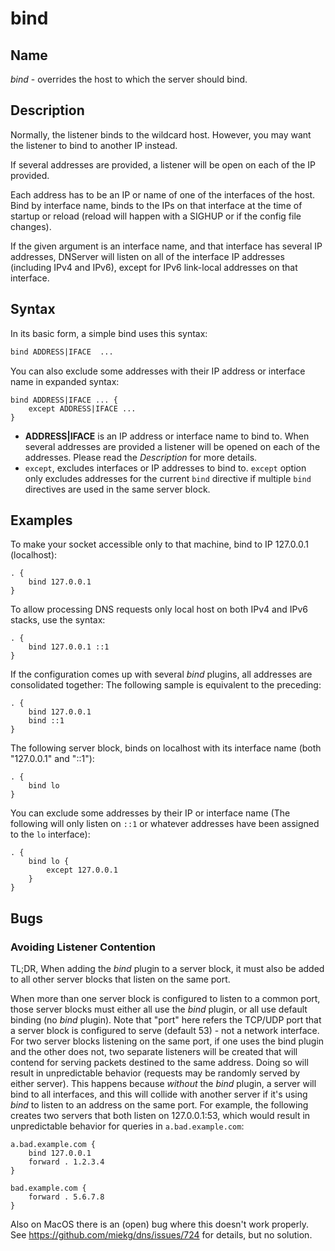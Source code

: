 # bind

## Name

*bind* - overrides the host to which the server should bind.

## Description

Normally, the listener binds to the wildcard host. However, you may want the listener to bind to
another IP instead.

If several addresses are provided, a listener will be open on each of the IP provided.

Each address has to be an IP or name of one of the interfaces of the host. Bind by interface name, binds to the IPs on that interface at the time of startup or reload (reload will happen with a SIGHUP or if the config file changes).

If the given argument is an interface name, and that interface has several IP addresses, DNServer will listen on all of the interface IP addresses (including IPv4 and IPv6), except for IPv6 link-local addresses on that interface.

## Syntax

In its basic form, a simple bind uses this syntax:

~~~ txt
bind ADDRESS|IFACE  ...
~~~

You can also exclude some addresses with their IP address or interface name in expanded syntax:

~~~
bind ADDRESS|IFACE ... {
    except ADDRESS|IFACE ...
}
~~~



* **ADDRESS|IFACE** is an IP address or interface name to bind to.
When several addresses are provided a listener will be opened on each of the addresses. Please read the *Description* for more details.
* `except`, excludes interfaces or IP addresses to bind to. `except` option only excludes addresses for the current `bind` directive if multiple `bind` directives are used in the same server block.
## Examples

To make your socket accessible only to that machine, bind to IP 127.0.0.1 (localhost):

~~~ corefile
. {
    bind 127.0.0.1
}
~~~

To allow processing DNS requests only local host on both IPv4 and IPv6 stacks, use the syntax:

~~~ corefile
. {
    bind 127.0.0.1 ::1
}
~~~

If the configuration comes up with several *bind* plugins, all addresses are consolidated together:
The following sample is equivalent to the preceding:

~~~ corefile
. {
    bind 127.0.0.1
    bind ::1
}
~~~

The following server block, binds on localhost with its interface name (both "127.0.0.1" and "::1"):

~~~ corefile
. {
    bind lo
}
~~~

You can exclude some addresses by their IP or interface name (The following will only listen on `::1` or whatever addresses have been assigned to the `lo` interface):

~~~ corefile
. {
    bind lo {
        except 127.0.0.1
    }
}
~~~

## Bugs

### Avoiding Listener Contention

TL;DR, When adding the _bind_ plugin to a server block, it must also be added to all other server blocks that listen on the same port.

When more than one server block is configured to listen to a common port, those server blocks must either
all use the _bind_ plugin, or all use default binding (no _bind_ plugin).  Note that "port" here refers the TCP/UDP port that
a server block is configured to serve (default 53) - not a network interface. For two server blocks listening on the same port,
if one uses the bind plugin and the other does not, two separate listeners will be created that will contend for serving
packets destined to the same address.  Doing so will result in unpredictable behavior (requests may be randomly
served by either server). This happens because *without* the *bind* plugin, a server will bind to all
interfaces, and this will collide with another server if it's using *bind* to listen to an address
on the same port. For example, the following creates two servers that both listen on 127.0.0.1:53,
which would result in unpredictable behavior for queries in `a.bad.example.com`:

```
a.bad.example.com {
    bind 127.0.0.1
    forward . 1.2.3.4
}

bad.example.com {
    forward . 5.6.7.8
}
```

Also on MacOS there is an (open) bug where this doesn't work properly. See
<https://github.com/miekg/dns/issues/724> for details, but no solution.
